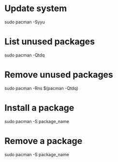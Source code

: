 # Update system

sudo pacman -Syyu

# List unused packages

sudo pacman -Qtdq

# Remove unused packages

sudo pacman -Rns $(pacman -Qtdq)

# Install a package

sudo pacman -S package_name

# Remove a package

sudo pacman -S package_name
